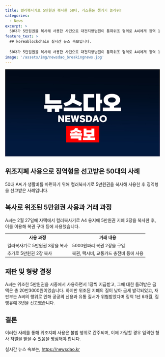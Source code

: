 ```yaml
---
title: 컬러복사기로 5만원권 복사한 50대, 거스름돈 챙기기 놀라워!
categories:
  - News
excerpt: >
  50대가 5만원권을 복사해 사용한 사건으로 대전지방법원이 통화위조 혐의로 A씨에게 징역 1년 6개월, 집행유예 3년을 선고했다. A씨는 복사한 5만원권을 복권과 현금으로 사용했지만, 위조 지폐가 조잡하여 금세 들통났다. 재판부는 A씨의 행동이 공공의 신용과 유통 질서를 위협했다고 양형 이유를 밝혔다.
feature_text: >
  ## koreablockchain 실시간 뉴스 속보입니다.

  50대가 5만원권을 복사해 사용한 사건으로 대전지방법원이 통화위조 혐의로 A씨에게 징역 1년 6개월, 집행유예 3년을 선고했다. A씨는 복사한 5만원권을 복권과 현금으로 사용했지만, 위조 지폐가 조잡하여 금세 들통났다. 재판부는 A씨의 행동이 공공의 신용과 유통 질서를 위협했다고 양형 이유를 밝혔다.
image: '/assets/img/newsdao_breakingnews.jpg'
---
```


<p><img src="/assets/img/newsdao_breakingnews.jpg" alt="koreablockchain 속보" /></p>

<h2 data-ke-size="size26">위조지폐 사용으로 징역형을 선고받은 50대의 사례</h2>

<p data-ke-size="size16">50대 A씨가 생활비를 마련하기 위해 컬러복사기로 5만원권을 복사해 사용한 후 징역형을 선고받은 사례입니다.</p>

<h2 data-ke-size="size24">복사로 위조된 5만원권 사용과 거래 과정</h2>

<p data-ke-size="size16">A씨는 2월 27일에 자택에서 컬러복사기로 A4 용지에 5만원권 지폐 3장을 복사한 후, 이를 이용해 복권 구매 등에 사용했습니다.</p>

<table>
    <tr>
        <td style="text-align: center; height: 17px;"><b>사용 과정</b></td>
        <td style="text-align: center; height: 17px;"><b>거래 내용</b></td>
    </tr>
    <tr>
        <td style="text-align: left; height: 17px;">컬러복사기로 5만원권 3장을 복사</td>
        <td style="text-align: left; height: 17px;">5000원짜리 복권 2장을 구입</td>
    </tr>
    <tr>
        <td style="text-align: left; height: 17px;">추가로 5만원권 2장 복사</td>
        <td style="text-align: left; height: 17px;">복권, 택시비, 교통카드 충전비 등에 사용</td>
    </tr>
</table>

<h2 data-ke-size="size24">재판 및 형량 결정</h2>

<p data-ke-size="size16">A씨는 위조한 5만원권을 시중에서 사용하면서 1장씩 지급받고, 그에 대한 돌려받은 금액은 총 20만3000원이었습니다. 하지만 위조된 지폐의 질이 낮아 금세 발각되었고, 재판부는 A씨의 행위로 인해 공공의 신용과 유통 질서가 위협받았다며 징역 1년 6개월, 집행유예 3년을 선고했습니다.</p>

<h2 data-ke-size="size24">결론</h2>

<p data-ke-size="size16">이러한 사례를 통해 위조지폐 사용은 불법 행위로 간주되며, 이에 가담할 경우 엄격한 형사 처벌을 받을 수 있음을 명심해야 합니다.</p>
실시간 뉴스 속보는, <a href="https://newsdao.kr" rel="dofollow">https://newsdao.kr</a>


